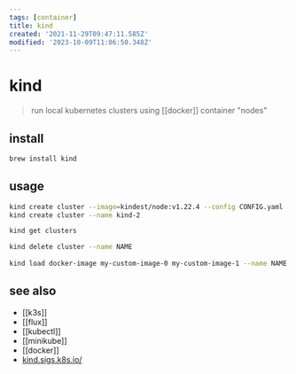 ```yaml
---
tags: [container]
title: kind
created: '2021-11-29T09:47:11.585Z'
modified: '2023-10-09T11:06:50.348Z'
---
```


# kind

> run local kubernetes clusters using [[docker]] container "nodes"

## install

```sh
brew install kind
```

## usage

```sh
kind create cluster --image=kindest/node:v1.22.4 --config CONFIG.yaml
kind create cluster --name kind-2

kind get clusters

kind delete cluster --name NAME
 
kind load docker-image my-custom-image-0 my-custom-image-1 --name NAME    # images can be loaded into your cluster nodes
```

## see also

- [[k3s]]
- [[flux]]
- [[kubectl]]
- [[minikube]]
- [[docker]]
- [kind.sigs.k8s.io/](https://kind.sigs.k8s.io/)
